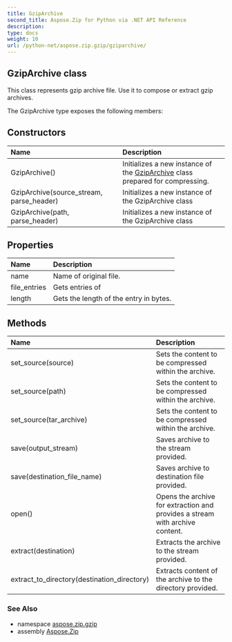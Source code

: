 ```yaml
---
title: GzipArchive
second_title: Aspose.Zip for Python via .NET API Reference
description: 
type: docs
weight: 10
url: /python-net/aspose.zip.gzip/gziparchive/
---
```


## GzipArchive class

This class represents gzip archive file. Use it to compose or extract gzip archives.

The GzipArchive type exposes the following members:
## Constructors
| Name | Description |
| :- | :- |
|GzipArchive()|Initializes a new instance of the [GzipArchive](/zip/python-net/aspose.zip.gzip/gziparchive/) class prepared for compressing.|
|GzipArchive(source_stream, parse_header)|Initializes a new instance of the GzipArchive class|
|GzipArchive(path, parse_header)|Initializes a new instance of the GzipArchive class|
## Properties
| Name | Description |
| :- | :- |
|name|Name of original file.|
|file_entries|Gets entries of|
|length|Gets the length of the entry in bytes.|
## Methods
| Name | Description |
| :- | :- |
|set_source(source)|Sets the content to be compressed within the archive.|
|set_source(path)|Sets the content to be compressed within the archive.|
|set_source(tar_archive)|Sets the content to be compressed within the archive.|
|save(output_stream)|Saves archive to the stream provided.|
|save(destination_file_name)|Saves archive to destination file provided.|
|open()|Opens the archive for extraction and provides a stream with archive content.|
|extract(destination)|Extracts the archive to the stream provided.|
|extract_to_directory(destination_directory)|Extracts content of the archive to the directory provided.|

### See Also

* namespace [aspose.zip.gzip](/zip/python-net/aspose.zip.gzip/)
* assembly [Aspose.Zip](/zip/python-net/)

